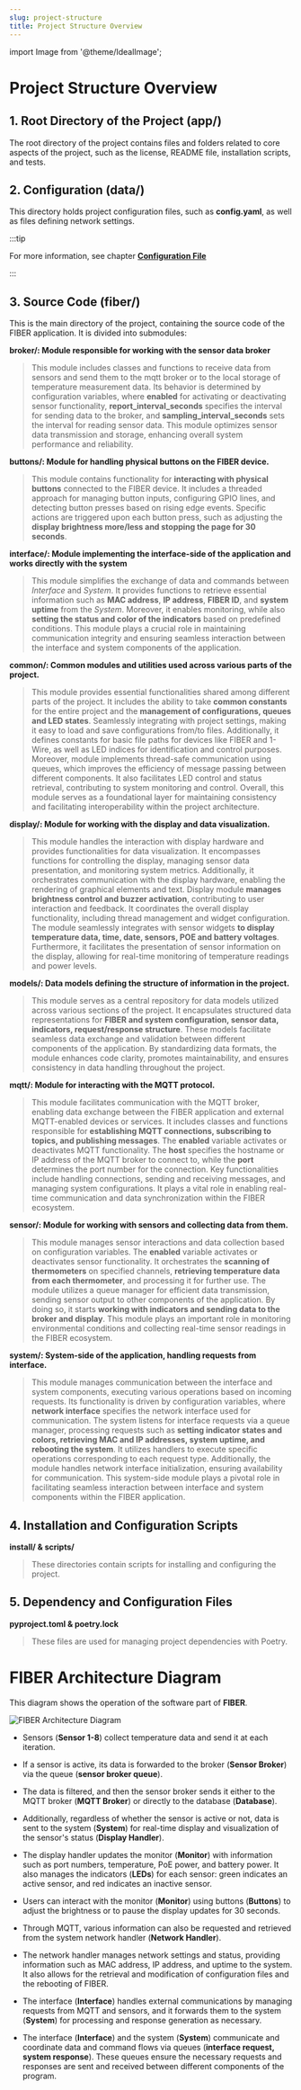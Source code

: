 ```yaml
---
slug: project-structure
title: Project Structure Overview
---
```

import Image from '@theme/IdealImage';

# Project Structure Overview

## 1. Root Directory of the Project (app/)

The root directory of the project contains files and folders related to core aspects of the project, such as the license, README file, installation scripts, and tests.

## 2. Configuration (data/)

This directory holds project configuration files, such as **config.yaml**, as well as files defining network settings.

:::tip

For more information, see chapter [**Configuration File**](./configuration)

:::

## 3. Source Code (fiber/)

This is the main directory of the project, containing the source code of the FIBER application. It is divided into submodules:

**broker/: Module responsible for working with the sensor data broker**

> This module includes classes and functions to receive data from sensors and send them to the mqtt broker or to the local storage of temperature measurement data. Its behavior is determined by configuration variables, where **enabled** for activating or deactivating sensor functionality, **report_interval_seconds** specifies the interval for sending data to the broker, and **sampling_interval_seconds** sets the interval for reading sensor data. This module optimizes sensor data transmission and storage, enhancing overall system performance and reliability.

**buttons/: Module for handling physical buttons on the FIBER device.**

> This module contains functionality for **interacting with physical buttons** connected to the FIBER device. It includes a threaded approach for managing button inputs, configuring GPIO lines, and detecting button presses based on rising edge events. Specific actions are triggered upon each button press, such as adjusting the **display brightness more/less and stopping the page for 30 seconds**.

**interface/: Module implementing the interface-side of the application and works directly with the system**

> This module simplifies the exchange of data and commands between _Interface_ and _System_. It provides functions to retrieve essential information such as **MAC address**, **IP address**, **FIBER ID**, and **system uptime** from the _System_. Moreover, it enables monitoring, while also **setting the status and color of the indicators** based on predefined conditions. This module plays a crucial role in maintaining communication integrity and ensuring seamless interaction between the interface and system components of the application.

**common/: Common modules and utilities used across various parts of the project.**

> This module provides essential functionalities shared among different parts of the project. It includes the ability to take **common constants** for the entire project and the **management of configurations, queues and LED states**. Seamlessly integrating with project settings, making it easy to load and save configurations from/to files. Additionally, it defines constants for basic file paths for devices like FIBER and 1-Wire, as well as LED indices for identification and control purposes. Moreover, module implements thread-safe communication using queues, which improves the efficiency of message passing between different components. It also facilitates LED control and status retrieval, contributing to system monitoring and control. Overall, this module serves as a foundational layer for maintaining consistency and facilitating interoperability within the project architecture.

**display/: Module for working with the display and data visualization.**

> This module handles the interaction with display hardware and provides functionalities for data visualization. It encompasses functions for controlling the display, managing sensor data presentation, and monitoring system metrics. Additionally, it orchestrates communication with the display hardware, enabling the rendering of graphical elements and text. Display module **manages brightness control and buzzer activation**, contributing to user interaction and feedback. It coordinates the overall display functionality, including thread management and widget configuration. The module seamlessly integrates with sensor widgets **to display temperature data, time, date, sensors, POE and battery voltages**. Furthermore, it facilitates the presentation of sensor information on the display, allowing for real-time monitoring of temperature readings and power levels.

**models/: Data models defining the structure of information in the project.**

> This module serves as a central repository for data models utilized across various sections of the project. It encapsulates structured data representations for **FIBER and system configuration, sensor data, indicators, request/response structure**. These models facilitate seamless data exchange and validation between different components of the application. By standardizing data formats, the module enhances code clarity, promotes maintainability, and ensures consistency in data handling throughout the project.

**mqtt/: Module for interacting with the MQTT protocol.**

> This module facilitates communication with the MQTT broker, enabling data exchange between the FIBER application and external MQTT-enabled devices or services. It includes classes and functions responsible for **establishing MQTT connections, subscribing to topics, and publishing messages**. The **enabled** variable activates or deactivates MQTT functionality. The **host** specifies the hostname or IP address of the MQTT broker to connect to, while the **port** determines the port number for the connection. Key functionalities include handling connections, sending and receiving messages, and managing system configurations. It plays a vital role in enabling real-time communication and data synchronization within the FIBER ecosystem.

**sensor/: Module for working with sensors and collecting data from them.**

> This module manages sensor interactions and data collection based on configuration variables. The **enabled** variable activates or deactivates sensor functionality. It orchestrates the **scanning of thermometers** on specified channels, **retrieving temperature data from each thermometer**, and processing it for further use. The module utilizes a queue manager for efficient data transmission, sending sensor output to other components of the application. By doing so, it starts **working with indicators and sending data to the broker and display**. This module plays an important role in monitoring environmental conditions and collecting real-time sensor readings in the FIBER ecosystem.

**system/: System-side of the application, handling requests from interface.**

> This module manages communication between the interface and system components, executing various operations based on incoming requests. Its functionality is driven by configuration variables, where **network interface** specifies the network interface used for communication. The system listens for interface requests via a queue manager, processing requests such as **setting indicator states and colors, retrieving MAC and IP addresses, system uptime, and rebooting the system**. It utilizes handlers to execute specific operations corresponding to each request type. Additionally, the module handles network interface initialization, ensuring availability for communication. This system-side module plays a pivotal role in facilitating seamless interaction between interface and system components within the FIBER application.

## 4. Installation and Configuration Scripts

**install/ & scripts/**

> These directories contain scripts for installing and configuring the project.

## 5. Dependency and Configuration Files

**pyproject.toml & poetry.lock**

> These files are used for managing project dependencies with Poetry.

# FIBER Architecture Diagram

This diagram shows the operation of the software part of **FIBER**.

![FIBER Architecture Diagram](architecture-diagram.png)
- Sensors (**Sensor 1-8**) collect temperature data and send it at each iteration.

- If a sensor is active, its data is forwarded to the broker (**Sensor Broker**) via the queue (**sensor broker queue**).

- The data is filtered, and then the sensor broker sends it either to the MQTT broker (**MQTT Broker**) or directly to the database (**Database**).

- Additionally, regardless of whether the sensor is active or not, data is sent to the system (**System**) for real-time display and visualization of the sensor's status (**Display Handler**).

- The display handler updates the monitor (**Monitor**) with information such as port numbers, temperature, PoE power, and battery power. It also manages the indicators (**LEDs**) for each sensor: green indicates an active sensor, and red indicates an inactive sensor.

- Users can interact with the monitor (**Monitor**) using buttons (**Buttons**) to adjust the brightness or to pause the display updates for 30 seconds.

- Through MQTT, various information can also be requested and retrieved from the system network handler (**Network Handler**).

- The network handler manages network settings and status, providing information such as MAC address, IP address, and uptime to the system. It also allows for the retrieval and modification of configuration files and the rebooting of FIBER.

- The interface (**Interface**) handles external communications by managing requests from MQTT and sensors, and it forwards them to the system (**System**) for processing and response generation as necessary.

- The interface (**Interface**) and the system (**System**) communicate and coordinate data and command flows via queues (**interface request, system response**). These queues ensure the necessary requests and responses are sent and received between different components of the program.
